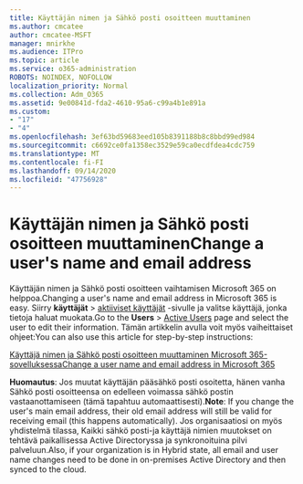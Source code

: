 ```yaml
---
title: Käyttäjän nimen ja Sähkö posti osoitteen muuttaminen
ms.author: cmcatee
author: cmcatee-MSFT
manager: mnirkhe
ms.audience: ITPro
ms.topic: article
ms.service: o365-administration
ROBOTS: NOINDEX, NOFOLLOW
localization_priority: Normal
ms.collection: Adm_O365
ms.assetid: 9e00841d-fda2-4610-95a6-c99a4b1e891a
ms.custom:
- "17"
- "4"
ms.openlocfilehash: 3ef63bd59683eed105b8391188b8c8bbd99ed984
ms.sourcegitcommit: c6692ce0fa1358ec3529e59ca0ecdfdea4cdc759
ms.translationtype: MT
ms.contentlocale: fi-FI
ms.lasthandoff: 09/14/2020
ms.locfileid: "47756928"
---
```

# <a name="change-a-users-name-and-email-address"></a><span data-ttu-id="08e87-102">Käyttäjän nimen ja Sähkö posti osoitteen muuttaminen</span><span class="sxs-lookup"><span data-stu-id="08e87-102">Change a user's name and email address</span></span>

<span data-ttu-id="08e87-103">Käyttäjän nimen ja Sähkö posti osoitteen vaihtamisen Microsoft 365 on helppoa.</span><span class="sxs-lookup"><span data-stu-id="08e87-103">Changing a user's name and email address in Microsoft 365 is easy.</span></span> <span data-ttu-id="08e87-104">Siirry **käyttäjät** \> [aktiiviset käyttäjät](https://go.microsoft.com/fwlink/p/?linkid=834822) -sivulle ja valitse käyttäjä, jonka tietoja haluat muokata.</span><span class="sxs-lookup"><span data-stu-id="08e87-104">Go to the **Users** \> [Active Users](https://go.microsoft.com/fwlink/p/?linkid=834822) page and select the user to edit their information.</span></span> <span data-ttu-id="08e87-105">Tämän artikkelin avulla voit myös vaiheittaiset ohjeet:</span><span class="sxs-lookup"><span data-stu-id="08e87-105">You can also use this article for step-by-step instructions:</span></span>
  
[<span data-ttu-id="08e87-106">Käyttäjä nimen ja Sähkö posti osoitteen muuttaminen Microsoft 365-sovelluksessa</span><span class="sxs-lookup"><span data-stu-id="08e87-106">Change a user name and email address in Microsoft 365</span></span>](https://docs.microsoft.com/microsoft-365/admin/add-users/change-a-user-name-and-email-address)
  
 <span data-ttu-id="08e87-107">**Huomautus**: Jos muutat käyttäjän pääsähkö posti osoitetta, hänen vanha Sähkö posti osoitteensa on edelleen voimassa sähkö postin vastaanottamiseen (tämä tapahtuu automaattisesti).</span><span class="sxs-lookup"><span data-stu-id="08e87-107">**Note**: If you change the user's main email address, their old email address will still be valid for receiving email (this happens automatically).</span></span> <span data-ttu-id="08e87-108">Jos organisaatiosi on myös yhdistelmä tilassa, Kaikki sähkö posti-ja käyttäjä nimien muutokset on tehtävä paikallisessa Active Directoryssa ja synkronoituina pilvi palveluun.</span><span class="sxs-lookup"><span data-stu-id="08e87-108">Also, if your organization is in Hybrid state, all email and user name changes need to be done in on-premises Active Directory and then synced to the cloud.</span></span>